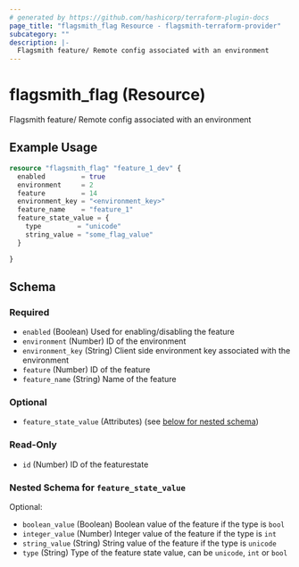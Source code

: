 ```yaml
---
# generated by https://github.com/hashicorp/terraform-plugin-docs
page_title: "flagsmith_flag Resource - flagsmith-terraform-provider"
subcategory: ""
description: |-
  Flagsmith feature/ Remote config associated with an environment
---
```


# flagsmith_flag (Resource)

Flagsmith feature/ Remote config associated with an environment

## Example Usage

```terraform
resource "flagsmith_flag" "feature_1_dev" {
  enabled         = true
  environment     = 2
  feature         = 14
  environment_key = "<environment_key>"
  feature_name    = "feature_1"
  feature_state_value = {
    type         = "unicode"
    string_value = "some_flag_value"
  }

}
```

<!-- schema generated by tfplugindocs -->
## Schema

### Required

- `enabled` (Boolean) Used for enabling/disabling the feature
- `environment` (Number) ID of the environment
- `environment_key` (String) Client side environment key associated with the environment
- `feature` (Number) ID of the feature
- `feature_name` (String) Name of the feature

### Optional

- `feature_state_value` (Attributes) (see [below for nested schema](#nestedatt--feature_state_value))

### Read-Only

- `id` (Number) ID of the featurestate

<a id="nestedatt--feature_state_value"></a>
### Nested Schema for `feature_state_value`

Optional:

- `boolean_value` (Boolean) Boolean value of the feature if the type is `bool`
- `integer_value` (Number) Integer value of the feature if the type is `int`
- `string_value` (String) String value of the feature if the type is `unicode`
- `type` (String) Type of the feature state value, can be `unicode`, `int` or `bool`


